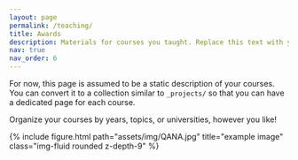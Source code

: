 ```yaml
---
layout: page
permalink: /teaching/
title: Awards
description: Materials for courses you taught. Replace this text with your description.
nav: true
nav_order: 6
---
```


For now, this page is assumed to be a static description of your courses. You can convert it to a collection similar to `_projects/` so that you can have a dedicated page for each course.

Organize your courses by years, topics, or universities, however you like!
<div class="row">
    <div class="col-sm mt-3 mt-md-0">
        {% include figure.html path="assets/img/QANA.jpg" title="example image" class="img-fluid rounded z-depth-9" %}
    </div>
</div>
